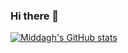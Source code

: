 ### Hi there 👋
[![Middagh's GitHub stats](https://github-readme-stats.vercel.app/api?username=Middagh)](https://github.com/Middagh/github-readme-stats)

<!--
**Middagh/Middagh** is a ✨ _special_ ✨ repository because its `README.md` (this file) appears on your GitHub profile.

Here are some ideas to get you started:

- 🔭 I’m currently working on ...
- 🌱 I’m currently learning ...
- 👯 I’m looking to collaborate on ...
- 🤔 I’m looking for help with ...
- 💬 Ask me about ...
- 📫 How to reach me: ...
- 😄 Pronouns: ...
- ⚡ Fun fact: ...
-->
